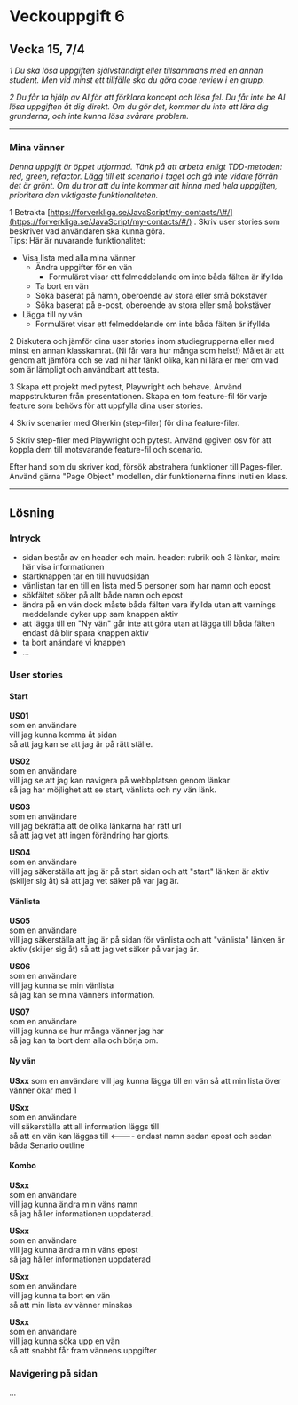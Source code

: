 # Veckouppgift 6

## Vecka 15, 7/4

_1 Du ska lösa uppgiften självständigt eller tillsammans med en annan student. Men vid minst ett tillfälle ska du göra code review i en grupp._

_2 Du får ta hjälp av AI för att förklara koncept och lösa fel. Du får inte be AI lösa uppgiften åt dig direkt. Om du gör det, kommer du inte att lära dig grunderna, och inte kunna lösa svårare problem._

---

### Mina vänner

_Denna uppgift är öppet utformad. Tänk på att arbeta enligt TDD-metoden: red, green, refactor. Lägg till ett scenario i taget och gå inte vidare förrän det är grönt. Om du tror att du inte kommer att hinna med hela uppgiften, prioritera den viktigaste funktionaliteten._

1 Betrakta [https://forverkliga.se/JavaScript/my-contacts/\#/](https://forverkliga.se/JavaScript/my-contacts/#/) . Skriv user stories som beskriver vad användaren ska kunna göra.  
Tips: Här är nuvarande funktionalitet:

- Visa lista med alla mina vänner
  - Ändra uppgifter för en vän
    - Formuläret visar ett felmeddelande om inte båda fälten är ifyllda
  - Ta bort en vän
  - Söka baserat på namn, oberoende av stora eller små bokstäver
  - Söka baserat på e-post, oberoende av stora eller små bokstäver
- Lägga till ny vän
  - Formuläret visar ett felmeddelande om inte båda fälten är ifyllda

2 Diskutera och jämför dina user stories inom studiegrupperna eller med minst en annan klasskamrat. (Ni får vara hur många som helst\!) Målet är att genom att jämföra och se vad ni har tänkt olika, kan ni lära er mer om vad som är lämpligt och användbart att testa.

3 Skapa ett projekt med pytest, Playwright och behave. Använd mappstrukturen från presentationen. Skapa en tom feature-fil för varje feature som behövs för att uppfylla dina user stories.

4 Skriv scenarier med Gherkin (step-filer) för dina feature-filer.

5 Skriv step-filer med Playwright och pytest. Använd @given osv för att koppla dem till motsvarande feature-fil och scenario.

Efter hand som du skriver kod, försök abstrahera funktioner till Pages-filer. Använd gärna "Page Object" modellen, där funktionerna finns inuti en klass.

---

## Lösning

### Intryck

- sidan består av en header och main. header: rubrik och 3 länkar, main: här visa informationen
- startknappen tar en till huvudsidan
- vänlistan tar en till en lista med 5 personer som har namn och epost
- sökfältet söker på allt både namn och epost
- ändra på en vän dock måste båda fälten vara ifyllda utan att varnings meddelande dyker upp sam knappen aktiv
- att lägga till en "Ny vän" går inte att göra utan at lägga till båda fälten endast då blir spara knappen aktiv
- ta bort anändare vi knappen
- ...

### User stories

#### Start

**US01**  
som en användare  
vill jag kunna komma åt sidan  
så att jag kan se att jag är på rätt ställe.

**US02**  
som en användare  
vill jag se att jag kan navigera på webbplatsen genom länkar  
så jag har möjlighet att se start, vänlista och ny vän länk.

**US03**  
som en användare  
vill jag bekräfta att de olika länkarna har rätt url  
så att jag vet att ingen förändring har gjorts.

**US04**  
som en användare  
vill jag säkerställa att jag är på start sidan
och att "start" länken är aktiv (skiljer sig åt)
så att jag vet säker på var jag är.

#### Vänlista

**US05**  
som en användare  
vill jag säkerställa att jag är på sidan för vänlista
och att "vänlista" länken är aktiv (skiljer sig åt)
så att jag vet säker på var jag är.

**US06**  
som en användare  
vill jag kunna se min vänlista  
så jag kan se mina vänners information.

**US07**  
som en användare  
vill jag kunna se hur många vänner jag har  
så jag kan ta bort dem alla och börja om.

#### Ny vän

**USxx**
som en användare
vill jag kunna lägga till en vän
så att min lista över vänner ökar med 1

**USxx**  
som en användare  
vill säkerställa att all information läggs till  
så att en vän kan läggas till <---- endast namn sedan epost och sedan båda Senario outline

#### Kombo

**USxx**  
som en användare  
vill jag kunna ändra min väns namn  
så jag håller informationen uppdaterad.

**USxx**  
som en användare  
vill jag kunna ändra min väns epost  
så jag håller informationen uppdaterad

**USxx**  
som en användare  
vill jag kunna ta bort en vän  
så att min lista av vänner minskas

**USxx**  
som en användare  
vill jag kunna söka upp en vän  
så att snabbt får fram vännens uppgifter

### Navigering på sidan

...
